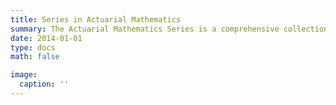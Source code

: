 ```yaml
---
title: Series in Actuarial Mathematics
summary: The Actuarial Mathematics Series is a comprehensive collection of textbooks and reference materials designed to provide in-depth knowledge and understanding of key concepts in actuarial science and mathematics. 
date: 2014-01-01
type: docs
math: false

image:
  caption: ''
---
```


